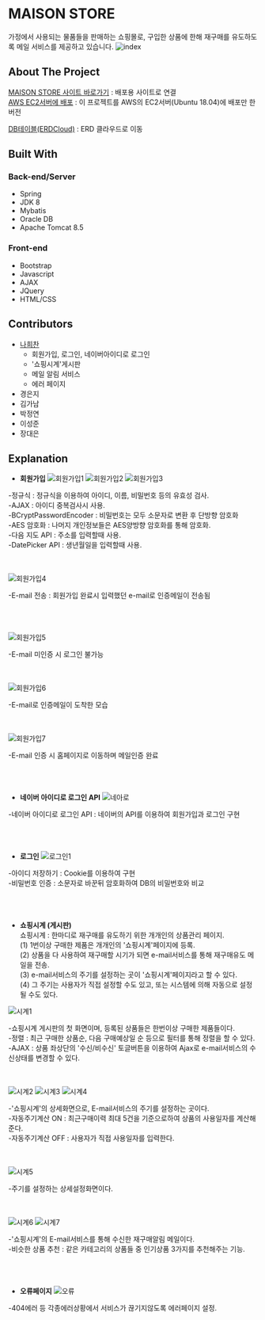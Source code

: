 <!-- 관리자아이디 admin
     관리자비밀번호 qwe123!

    유저아이디 qwer1234
    유저비밀번호 qwer1234! 
    
    프로젝트관련 구글 아이디 maisonRclass@google.com
                     비밀번호 maison123!
    
    상품들의 사진 저장한 곳 : nhchihi의 네이버블로그
    -->

# MAISON STORE

가정에서 사용되는 물품들을 판매하는 쇼핑몰로, 구입한 상품에 한해 재구매를 유도하도록 메일 서비스를 제공하고 있습니다.
![index](https://user-images.githubusercontent.com/33804909/109511298-3da19b00-7ae6-11eb-8917-cbd4e45481df.PNG)

## About The Project

[MAISON STORE 사이트 바로가기](http://rclass.iptime.org:9999/20AM_MAISON_final/) : 배포용 사이트로 연결  
[AWS EC2서버에 배포](http://54.180.118.180:8080/maisonHeechan/) : 이 프로젝트를 AWS의 EC2서버(Ubuntu 18.04)에 배포만 한 버전

[DB테이블(ERDCloud)](https://www.erdcloud.com/d/xXG7BEH2ykMKEKYHz) : ERD 클라우드로 이동

## Built With

### Back-end/Server

- Spring
- JDK 8
- Mybatis  
- Oracle DB
- Apache Tomcat 8.5

### Front-end
 
- Bootstrap
- Javascript
- AJAX
- JQuery
- HTML/CSS   

## Contributors

- [나희찬](https://github.com/naheechan)
  - 회원가입, 로그인, 네이버아이디로 로그인
  - '쇼핑시계'게시판
  - 메일 알림 서비스
  - 에러 페이지
- 경은지
- 김가남
- 박정연
- 이성준
- 장대은

## Explanation

- **회원가입**
![회원가입1](https://user-images.githubusercontent.com/33804909/111795884-f8190680-890a-11eb-809d-9061bf997e44.PNG)
![회원가입2](https://user-images.githubusercontent.com/33804909/111796465-8bead280-890b-11eb-99c0-f25b52e3a72d.PNG)
![회원가입3](https://user-images.githubusercontent.com/33804909/111796499-94dba400-890b-11eb-9f34-a0e8809b0d20.PNG)

-정규식 : 정규식을 이용하여 아이디, 이름, 비밀번호 등의 유효성 검사.    
-AJAX : 아이디 중복검사시 사용.    
-BCryptPasswordEncoder : 비밀번호는 모두 소문자로 변환 후 단방향 암호화    
-AES 암호화 : 나머지 개인정보들은 AES양방향 암호화를 통해 암호화.    
-다음 지도 API : 주소를 입력할때 사용.    
-DatePicker API : 생년월일을 입력할때 사용.<br><br><br>

![회원가입4](https://user-images.githubusercontent.com/33804909/111803345-4f6ea500-8912-11eb-843f-e631193bcfcd.PNG)

-E-mail 전송 : 회원가입 완료시 입력했던 e-mail로 인증메일이 전송됨<br><br><br><br>
   
![회원가입5](https://user-images.githubusercontent.com/33804909/111805235-2fd87c00-8914-11eb-9d60-19b9a85a7937.PNG)

-E-mail 미인증 시 로그인 불가능<br><br><br>

![회원가입6](https://user-images.githubusercontent.com/33804909/111805377-4c74b400-8914-11eb-838a-9f3ffe7c6946.PNG)

-E-mail로 인증메일이 도착한 모습<br><br><br>

![회원가입7](https://user-images.githubusercontent.com/33804909/111805523-729a5400-8914-11eb-9e60-4d3441ef1173.PNG)

-E-mail 인증 시 홈페이지로 이동하며 메일인증 완료<br><br><br><br>

- **네이버 아이디로 로그인 API**
![네아로](https://user-images.githubusercontent.com/33804909/111809442-54365780-8918-11eb-94d5-fc56a1eefa7b.PNG)

-네이버 아이디로 로그인 API : 네이버의 API를 이용하여 회원가입과 로그인 구현<br><br><br><br>

- **로그인**
![로그인1](https://user-images.githubusercontent.com/33804909/111808190-1c7ae000-8917-11eb-9427-ffc93ba1fae9.PNG)

-아이디 저장하기 : Cookie를 이용하여 구현    
-비밀번호 인증 : 소문자로 바꾼뒤 암호화하여 DB의 비밀번호와 비교<br><br><br><br>

- **쇼핑시계 (게시판)**     
쇼핑시계 : 한마디로 재구매를 유도하기 위한 개개인의 상품관리 페이지.    
           (1) 1번이상 구매한 제품은 개개인의 '쇼핑시계'페이지에 등록.    
           (2) 상품을 다 사용하여 재구매할 시기가 되면 e-mail서비스를 통해 재구매유도 메일을 전송.    
           (3) e-mail서비스의 주기를 설정하는 곳이 '쇼핑시계'페이지라고 할 수 있다.    
           (4) 그 주기는 사용자가 직접 설정할 수도 있고, 또는 시스템에 의해 자동으로 설정될 수도 있다.    
           
![시계1](https://user-images.githubusercontent.com/33804909/111811917-e4759c00-891a-11eb-8365-1034c2429c8b.PNG)

-쇼핑시계 게시판의 첫 화면이며, 등록된 상품들은 한번이상 구매한 제품들이다.    
-정렬 : 최근 구매한 상품순, 다음 구매예상일 순 등으로 필터를 통해 정렬을 할 수 있다.    
-AJAX : 상품 좌상단의 '수신/비수신' 토글버튼을 이용하여 Ajax로 e-mail서비스의 수신상태를 변경할 수 있다. <br><br><br>

![시계2](https://user-images.githubusercontent.com/33804909/111812655-af1d7e00-891b-11eb-807a-28ac9a0f526f.PNG)
![시계3](https://user-images.githubusercontent.com/33804909/111812796-c8bec580-891b-11eb-83e7-62d22a050bbf.PNG)
![시계4](https://user-images.githubusercontent.com/33804909/111812819-ceb4a680-891b-11eb-9af0-afe784cd6d8c.PNG)

-'쇼핑시계'의 상세화면으로, E-mail서비스의 주기를 설정하는 곳이다.    
-자동주기계산 ON : 최근구매이력 최대 5건을 기준으로하여 상품의 사용일자를 계산해준다.    
-자동주기계산 OFF : 사용자가 직접 사용일자를 입력한다.<br><br><br>

![시계5](https://user-images.githubusercontent.com/33804909/111813774-fe17e300-891c-11eb-86bb-3d0a0d6519d4.PNG)

-주기를 설정하는 상세설정화면이다.<br><br><br>

![시계6](https://user-images.githubusercontent.com/33804909/111814185-85fded00-891d-11eb-9be9-e8dd05de7f0a.PNG)
![시계7](https://user-images.githubusercontent.com/33804909/111814197-89917400-891d-11eb-9d5e-928a91dcf717.PNG)

-'쇼핑시계'의 E-mail서비스를 통해 수신한 재구매알림 메일이다.    
-비슷한 상품 추천 : 같은 카테고리의 상품들 중 인기상품 3가지를 추천해주는 기능.<br><br><br><br>

- **오류페이지**
![오류](https://user-images.githubusercontent.com/33804909/112008592-f6e51500-8b68-11eb-83df-ca33b6e99549.PNG)

-404에러 등 각종에러상황에서 서비스가 끊기지않도록 에러페이지 설정.<br><br><br><br>


